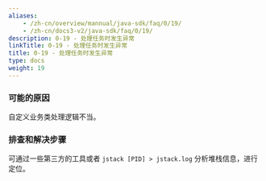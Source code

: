 ```yaml
---
aliases:
    - /zh-cn/overview/mannual/java-sdk/faq/0/19/
    - /zh-cn/docs3-v2/java-sdk/faq/0/19/
description: 0-19 - 处理任务时发生异常
linkTitle: 0-19 - 处理任务时发生异常
title: 0-19 - 处理任务时发生异常
type: docs
weight: 19
---
```








### 可能的原因

自定义业务类处理逻辑不当。

### 排查和解决步骤

可通过一些第三方的工具或者 `jstack [PID] > jstack.log` 分析堆栈信息，进行定位。